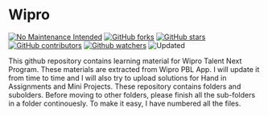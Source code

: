 # Wipro

[![No Maintenance Intended](http://unmaintained.tech/badge.svg)](http://unmaintained.tech/)
[![GitHub forks](https://img.shields.io/github/forks/pradipthapa7374/wipro?style=social)](https://github.com/pradipthapa7374/wipro/network/members)
[![GitHub stars](https://img.shields.io/github/stars/pradipthapa7374/wipro?style=social)](https://github.com/pradipthapa7374/wipro/stargazers)
[![GitHub contributors](https://img.shields.io/github/contributors/pradipthapa7374/wipro)](https://GitHub.com/pradipthapa7374/wipro/graphs/contributors/)
[![Github watchers](https://img.shields.io/github/watchers/pradipthapa7374/wipro?style=social)](https://GitHub.com/pradipthapa7374/wipro/watchers/)
![Updated](https://img.shields.io/github/last-commit/pradipthapa7374/wipro?style=plastic&color=f00&label=Updated)

This github repository contains learning material for Wipro Talent Next Program. These materials are extracted from Wipro PBL App. I will update it from time to time and I will also try to upload solutions for Hand in Assignments and Mini Projects.
These repository contains folders and subolders. Before moving to other folders, please finish all the sub-folders in a folder continouesly. To make it easy, I have numbered all the files. 
